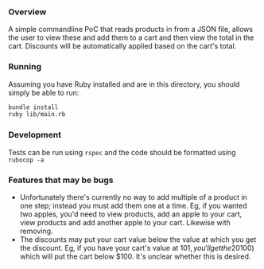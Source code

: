 ### Overview

A simple commandline PoC that reads products in from a JSON file, allows the user to view these and add them to a cart and then view the total in the cart. Discounts will be automatically applied based on the cart's total.

### Running

Assuming you have Ruby installed and are in this directory, you should simply be able to run:

```bash
bundle install
ruby lib/main.rb
```

### Development

Tests can be run using `rspec` and the code should be formatted using `rubocop -a`

### Features that may be bugs

* Unfortunately there's currently no way to add multiple of a product in one step; instead you must add them one at a time. Eg, if you wanted two apples, you'd need to view products, add an apple to your cart, view products and add another apple to your cart. Likewise with removing.
* The discounts may put your cart value below the value at which you get the discount. Eg, if you have your cart's value at $101, you'll get the 20% discount (due to the cart being >$100) which will put the cart below $100. It's unclear whether this is desired.